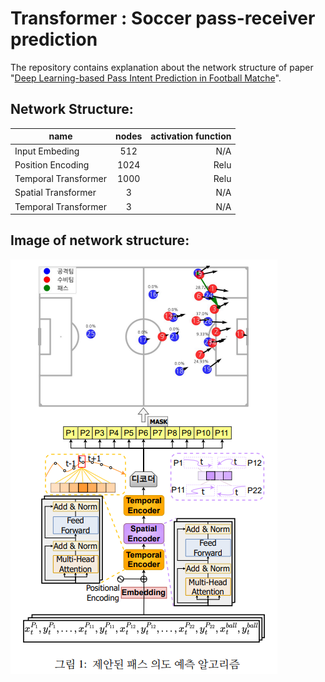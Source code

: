 # Transformer : Soccer pass-receiver prediction

The repository contains explanation about the network structure of paper "[Deep Learning-based Pass Intent Prediction in Football Matche](https://www.dbpia.co.kr/pdf/pdfView.do?nodeId=NODE11862501)".  


## Network Structure:  

| name        | nodes           | activation function  |
| ------------- |:-------------:| -----:|
| Input Embeding    | 512           | N/A |
| Position Encoding| 1024     |  Relu |
| Temporal Transformer | 1000      |  Relu |
| Spatial Transformer | 3      |  N/A |
| Temporal Transformer | 3      |  N/A |


## Image of network structure:  

<img src=./images/pass_intention_algorithm.png alt="drawing"/>